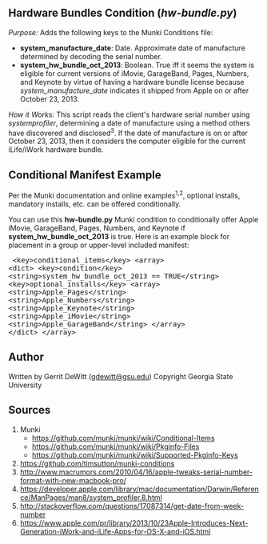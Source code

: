 Hardware Bundles Condition (_hw-bundle.py_)
----------
*Purpose:* Adds the following keys to the Munki Conditions file:
* **system_manufacture_date**: Date.  Approximate date of manufacture determined by decoding the serial number.
* **system_hw_bundle_oct_2013**: Boolean.  True iff it seems the system is eligible for current versions of iMovie, GarageBand, Pages, Numbers, and Keynote by virtue of having a hardware bundle license because *system_manufacture_date* indicates it shipped from Apple on or after October 23, 2013. 

*How it Works:*  This script reads the client's hardware serial number using *systemprofiler*, determining a date of manufacture using a method others have discovered and disclosed<sup>3</sup>.  If the date of manufacture is on or after October 23, 2013, then it considers the computer eligible for the current iLife/iWork hardware bundle.

Conditional Manifest Example
----------
Per the Munki documentation and online examples<sup>1,2</sup>, optional installs, mandatory installs, etc. can be offered conditionally.

You can use this **hw-bundle.py** Munki condition to conditionally offer Apple iMovie, GarageBand, Pages, Numbers, and Keynote if **system_hw_bundle_oct_2013** is true.  Here is an example block for placement in a group or upper-level included manifest:<pre>
	&lt;key>conditional_items&lt;/key>
	&lt;array&gt;
		&lt;dict&gt;
		&lt;key&gt;condition&lt;/key&gt;
		&lt;string&gt;system_hw_bundle_oct_2013 == TRUE&lt;/string&gt;
		&lt;key&gt;optional_installs&lt;/key&gt;
		&lt;array&gt;
                	&lt;string&gt;Apple_Pages&lt;/string&gt;
             		&lt;string&gt;Apple_Numbers&lt;/string&gt;
 		            &lt;string&gt;Apple_Keynote&lt;/string&gt;
        	        &lt;string&gt;Apple_iMovie&lt;/string&gt;
	                &lt;string&gt;Apple_GarageBand&lt;/string&gt;
		&lt;/array&gt;
		&lt;/dict&gt;
        &lt;/array&gt;
</pre>

Author
----------
Written by Gerrit DeWitt (gdewitt@gsu.edu)
Copyright Georgia State University

Sources
----------
1. Munki
   * https://github.com/munki/munki/wiki/Conditional-Items
   * https://github.com/munki/munki/wiki/Pkginfo-Files
   * https://github.com/munki/munki/wiki/Supported-Pkginfo-Keys
2. https://github.com/timsutton/munki-conditions
3. http://www.macrumors.com/2010/04/16/apple-tweaks-serial-number-format-with-new-macbook-pro/
4. https://developer.apple.com/library/mac/documentation/Darwin/Reference/ManPages/man8/system_profiler.8.html
5. http://stackoverflow.com/questions/17087314/get-date-from-week-number
6. https://www.apple.com/pr/library/2013/10/23Apple-Introduces-Next-Generation-iWork-and-iLife-Apps-for-OS-X-and-iOS.html
